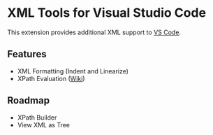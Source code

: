 # XML Tools for Visual Studio Code
This extension provides additional XML support to [VS Code](https://code.visualstudio.com).

## Features
* XML Formatting (Indent and Linearize)
* XPath Evaluation ([Wiki](https://github.com/DotJoshJohnson/vscode-xml/wiki/How-To:-Evaluate-XPath-Queries))

## Roadmap
* XPath Builder
* View XML as Tree
